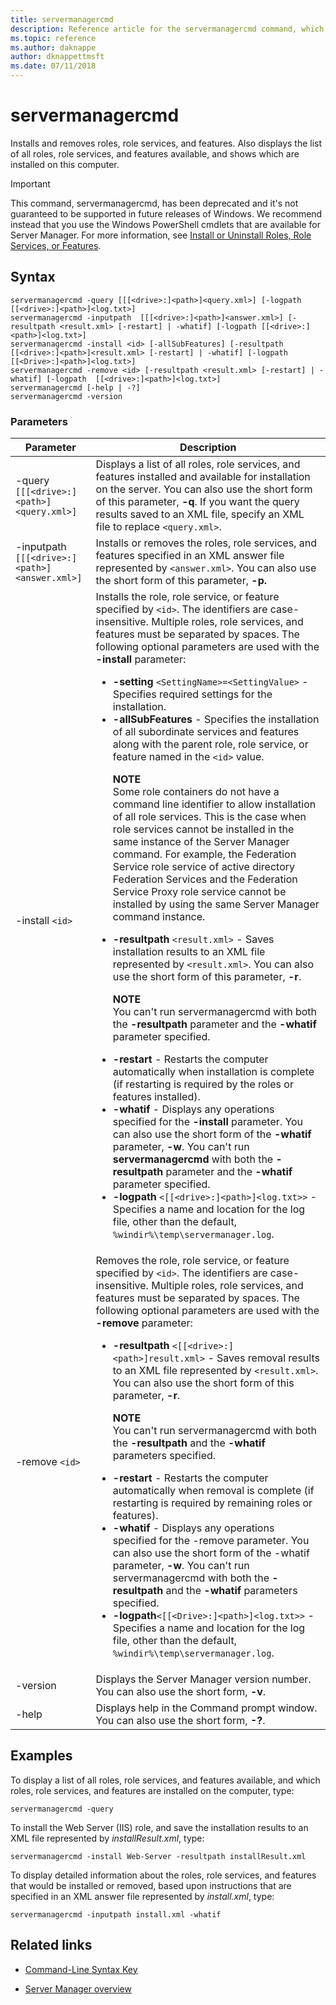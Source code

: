 ```yaml
---
title: servermanagercmd
description: Reference article for the servermanagercmd command, which installs and removes roles, role services, and features.
ms.topic: reference
ms.author: daknappe
author: dknappettmsft
ms.date: 07/11/2018
---
```



# servermanagercmd



Installs and removes roles, role services, and features. Also displays the list of all roles, role services, and features available, and shows which are installed on this computer.

> [!IMPORTANT]
> This command, servermanagercmd, has been deprecated and it's not guaranteed to be supported in future releases of Windows. We recommend instead that you use the Windows PowerShell cmdlets that are available for Server Manager. For more information, see [Install or Uninstall Roles, Role Services, or Features](/windows-server/administration/server-manager/install-or-uninstall-roles-role-services-or-features).

## Syntax

```
servermanagercmd -query [[[<drive>:]<path>]<query.xml>] [-logpath [[<drive>:]<path>]<log.txt>]
servermanagercmd -inputpath  [[[<drive>:]<path>]<answer.xml>] [-resultpath <result.xml> [-restart] | -whatif] [-logpath [[<drive>:]<path>]<log.txt>]
servermanagercmd -install <id> [-allSubFeatures] [-resultpath [[<drive>:]<path>]<result.xml> [-restart] | -whatif] [-logpath [[<Drive>:]<path>]<log.txt>]
servermanagercmd -remove <id> [-resultpath <result.xml> [-restart] | -whatif] [-logpath  [[<drive>:]<path>]<log.txt>]
servermanagercmd [-help | -?]
servermanagercmd -version
```

### Parameters

| Parameter | Description |
|--|--|
| -query `[[[<drive>:]<path>]<query.xml>]` | Displays a list of all roles, role services, and features installed and available for installation on the server. You can also use the short form of this parameter, **-q**. If you want the query results saved to an XML file, specify an XML file to replace `<query.xml>`. |
| -inputpath  `[[[<drive>:]<path>]<answer.xml>]` | Installs or removes the roles, role services, and features specified in an XML answer file represented by `<answer.xml>`. You can also use the short form of this parameter, **-p.** |
| -install `<id>` | Installs the role, role service, or feature specified by `<id>`. The identifiers are case-insensitive. Multiple roles, role services, and features must be separated by spaces. The following optional parameters are used with the **-install** parameter:<ul><li>**-setting** `<SettingName>=<SettingValue>` - Specifies required settings for the installation.</li><li>**-allSubFeatures** - Specifies the installation of all subordinate services and features along with the parent role, role service, or feature named in the `<id>` value.<p>**NOTE**<br>Some role containers do not have a command line identifier to allow installation of all role services. This is the case when role services cannot be installed in the same instance of the Server Manager command. For example, the Federation Service role service of active directory Federation Services and the Federation Service Proxy role service cannot be installed by using the same Server Manager command instance.</li><li>**-resultpath** `<result.xml>` - Saves installation results to an XML file represented by `<result.xml>`. You can also use the short form of this parameter, **-r**.<p>**NOTE**<br>You can't run servermanagercmd with both the **-resultpath** parameter and the **-whatif** parameter specified.</li><li>**-restart** - Restarts the computer automatically when installation is complete (if restarting is required by the roles or features installed).</li><li>**-whatif** - Displays any operations specified for the **-install** parameter. You can also use the short form of the **-whatif** parameter, **-w**. You can't run **servermanagercmd** with both the **-resultpath** parameter and the **-whatif** parameter specified.</li><li>**-logpath** `<[[<drive>:]<path>]<log.txt>>` - Specifies a name and location for the log file, other than the default, `%windir%\temp\servermanager.log`.</li></ul> |
| -remove `<id>` | Removes the role, role service, or feature specified by `<id>`. The identifiers are case-insensitive. Multiple roles, role services, and features must be separated by spaces. The following optional parameters are used with the **-remove** parameter:<ul><li>**-resultpath** `<[[<drive>:]<path>]result.xml>` - Saves removal results to an XML file represented by `<result.xml>`. You can also use the short form of this parameter, **-r**.<p>**NOTE**<br>You can't run servermanagercmd with both the **-resultpath** and the **-whatif** parameters specified.</li><li>**-restart** - Restarts the computer automatically when removal is complete (if restarting is required by remaining roles or features).</li><li>**-whatif** - Displays any operations specified for the -remove parameter. You can also use the short form of the -whatif parameter, **-w**. You can't run servermanagercmd with both the **-resultpath** and the **-whatif** parameters specified.</li><li>**-logpath**`<[[<Drive>:]<path>]<log.txt>>` - Specifies a name and location for the log file, other than the default, `%windir%\temp\servermanager.log`.</li></ul> |
| -version | Displays the Server Manager version number. You can also use the short form, **-v**. |
| -help | Displays help in the Command prompt window. You can also use the short form, **-?**. |

## Examples

To display a list of all roles, role services, and features available, and which roles, role services, and features are installed on the computer, type:

```
servermanagercmd -query
```

To install the Web Server (IIS) role, and save the installation results to an XML file represented by *installResult.xml*, type:

```
servermanagercmd -install Web-Server -resultpath installResult.xml
```

To display detailed information about the roles, role services, and features that would be installed or removed, based upon instructions that are specified in an XML answer file represented by *install.xml*, type:

```
servermanagercmd -inputpath install.xml -whatif
```

## Related links

- [Command-Line Syntax Key](command-line-syntax-key.md)

- [Server Manager overview](/windows-server/administration/server-manager/server-manager)
